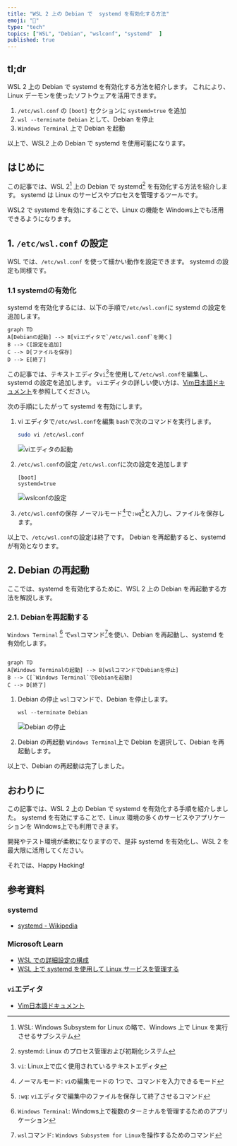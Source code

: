 ```yaml
---
title: "WSL 2 上の Debian で  systemd を有効化する方法"
emoji: "🐧"
type: "tech"
topics: ["WSL", "Debian", "wslconf", "systemd"  ]
published: true
---
```


## tl;dr

WSL 2 上の Debian で systemd を有効化する方法を紹介します。
これにより、Linux デーモンを使ったソフトウェアを活用できます。

1. `/etc/wsl.conf` の `[boot]` セクションに `systemd=true` を追加
2. `wsl --terminate Debian` として、Debian を停止
3. `Windows Terminal` 上で Debian を起動

以上で、WSL2 上の Debian で systemd を使用可能になります。

## はじめに

この記事では、WSL 2[^1] 上の Debian で systemd[^2] を有効化する方法を紹介します。
systemd は Linux のサービスやプロセスを管理するツールです。

WSL2 で systemd を有効にすることで、Linux の機能を Windows上でも活用できるようになります。

[^1]: WSL: Windows Subsystem for Linux の略で、Windows 上で Linux を実行させるサブシステム
[^2]: systemd: Linux のプロセス管理および初期化システム

## 1. `/etc/wsl.conf` の設定

WSL では、`/etc/wsl.conf` を使って細かい動作を設定できます。
systemd の設定も同様です。

### 1.1 systemdの有効化

systemd を有効化するには、以下の手順で`/etc/wsl.conf`に systemd の設定を追加します。

```mermaid
graph TD
A[Debianの起動] --> B[viエディタで`/etc/wsl.conf`を開く]
B --> C[設定を追加]
C --> D[ファイルを保存]
D --> E[終了]
```

この記事では、テキストエディタ`vi`[^3]を使用して`/etc/wsl.conf`を編集し、systemd の設定を追加します。
`vi`エディタの詳しい使い方は、[Vim日本語ドキュメント](https://vim-jp.org/vimdoc-ja/)を参照してください。

次の手順にしたがって systemd を有効にします。

1. vi エディタで`/etc/wsl.conf`を編集
   `bash`で次のコマンドを実行します。

   ```bash
   sudo vi /etc/wsl.conf
   ```

   ![viエディタの起動](https://i.imgur.com/Xs4trxo.png)

2. `/etc/wsl.conf`の設定
   `/etc/wsl.conf`に次の設定を追加します

   ```conf: /etc/wsl.conf
   [boot]
   systemd=true
   ```

   ![wslconfの設定](https://i.imgur.com/JS9dMgH.png)

3. `/etc/wsl.conf`の保存
   ノーマルモード[^4]で`:wq`[^5]と入力し、ファイルを保存します。

以上で、`/etc/wsl.conf`の設定は終了です。
Debian を再起動すると、systemd が有効となります。

[^3]: `vi`: Linux上で広く使用されているテキストエディタ
[^4]: ノーマルモード: `vi`の編集モードの 1つで、コマンドを入力できるモード
[^5]: `:wq`:  `vi`エディタで編集中のファイルを保存して終了させるコマンド

## 2. Debian の再起動

ここでは、systemd を有効化するために、WSL 2 上の Debian を再起動する方法を解説します。

### 2.1. Debianを再起動する

 `Windows Terminal` [^6] で`wsl`コマンド[^7]を使い、Debian を再起動し、systemd を有効化します。

```mermaid

graph TD
A[Windows Terminalの起動] --> B[wslコマンドでDebianを停止]
B --> C[`Windows Terminal`でDebianを起動]
C --> D[終了]

```

1. Debian の停止
   `wsl`コマンドで、Debian を停止します。

   ```powershell
   wsl --terminate Debian
   ```

   ![Debian の停止](https://i.imgur.com/trnkY0S.png)

2. Debian の再起動
    `Windows Terminal`上で Debian を選択して、Debian を再起動します。

以上で、Debian の再起動は完了しました。

[^6]: `Windows Terminal`: Windows上で複数のターミナルを管理するためのアプリケーション
[^7]: `wsl`コマンド: `Windows Subsystem for Linux`を操作するためのコマンド

## おわりに

この記事では、WSL 2 上の Debian で systemd を有効化する手順を紹介しました。
systemd を有効にすることで、Linux 環境の多くのサービスやアプリケーションを Windows上でも利用できます。

開発やテスト環境が柔軟になりますので、是非 systemd を有効化し、WSL 2 を最大限に活用してください。

それでは、Happy Hacking!

## 参考資料

### systemd

- [systemd - Wikipedia](https://ja.wikipedia.org/wiki/Systemd)

### Microsoft Learn

- [WSL での詳細設定の構成](https://learn.microsoft.com/ja-jp/windows/wsl/wsl-config)
- [WSL 上で systemd を使用して Linux サービスを管理する](https://learn.microsoft.com/ja-jp/windows/wsl/systemd)

### `vi`エディタ

- [Vim日本語ドキュメント](https://vim-jp.org/vimdoc-ja/)
